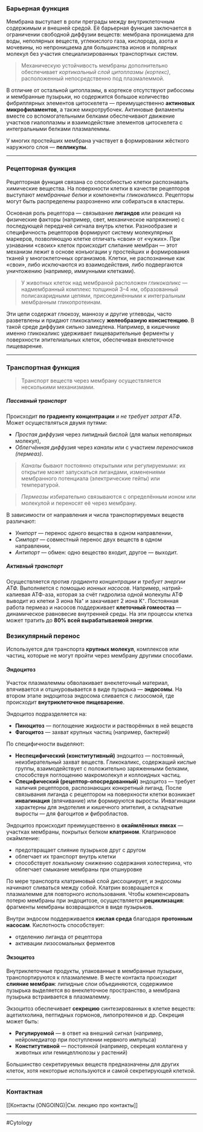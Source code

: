 ### Барьерная функция

Мембрана выступает в роли преграды между внутриклеточным содержимым и внешней средой. Её барьерная функция заключается в ограничении свободной диффузии веществ: мембрана проницаема для воды, неполярных веществ, углекислого газа, кислорода, азота и мочевины, но непроницаема для большинства ионов и полярных молекул без участия специализированных транспортных систем.

> Механическую устойчивость мембраны дополнительно обеспечивает *кортикальный слой цитоплазмы (кортекс)*, расположенный непосредственно под плазмалеммой. 

В отличие от остальной цитоплазмы, в кортексе отсутствуют рибосомы и мембранные пузырьки, но содержится большое количество фибриллярных элементов цитоскелета — преимущественно **актиновых микрофиламентов**, а также микротрубочек. Актиновые филаменты вместе со вспомогательными белками обеспечивают движение участков гиалоплазмы и взаимодействие элементов цитоскелета с интегральными белками плазмалеммы. 

У многих простейших мембрана участвует в формировании жёсткого наружного слоя — **пелликулы**.

---

### Рецепторная функция

Рецепторная функция связана со способностью клетки распознавать химические вещества. На поверхности клетки в качестве рецепторов выступают *мембранные белки* и компоненты *гликокаликса*. Рецепторы могут быть распределены разрозненно или собираться в кластеры.

Основная роль рецептора — связывание **лигандов** или реакция на физические факторы (например, свет, механическое напряжение) с последующей передачей сигнала внутрь клетки. Разнообразие и специфичность рецепторов формируют систему молекулярных маркеров, позволяющую клетке отличать «свои» от «чужих». При узнавании «своих» клеток происходит слипание мембран — этот механизм лежит в основе конъюгации у простейших и формирования тканей у многоклеточных организмов. Клетки, не распознанные как «свои», либо исключаются из взаимодействия, либо подвергаются уничтожению (например, иммунными клетками).

> У животных клеток над мембраной расположен *гликокаликс* — надмембранный комплекс толщиной 3–4 нм, образованный полисахаридными цепями, присоединёнными к интегральным мембранным гликопротеинам. 

Эти цепи содержат глюкозу, маннозу и другие углеводы, часто разветвлены и придают гликокаликсу **желеобразную консистенцию**. В такой среде диффузия сильно замедлена. Например, в кишечнике именно гликокаликс удерживает пищеварительные ферменты у поверхности эпителиальных клеток, обеспечивая внеклеточное пищеварение.

---

### Транспортная функция

> Транспорт веществ через мембрану осуществляется несколькими механизмами.

##### Пассивный транспорт

Происходит **по градиенту концентрации** и *не требует затрат АТФ*. Может осуществляться двумя путями:  
- *Простая диффузия* через липидный бислой (для малых неполярных молекул),  
- *Облегчённая диффузия* через *каналы* или с участием *переносчиков (пермеаз)*. 

> *Каналы* бывают постоянно открытыми или регулируемыми: их открытие может запускаться лигандами, изменениями мембранного потенциала (электрические гейты) или температурой. 

> *Пермеазы* избирательно связываются с определённым ионом или молекулой и переносят её через мембрану.

В зависимости от направления и числа транспортируемых веществ различают:  
- *Унипорт* — перенос одного вещества в одном направлении,  
- *Симпорт* — совместный перенос двух веществ в одном направлении,  
- *Антипорт* — обмен: одно вещество входит, другое — выходит.

##### Активный транспорт  

Осуществляется *против градиента концентрации* и *требует энергии АТФ.* Выполняется с помощью *ионных насосов*. Например, натрий-калиевая АТФ-аза, которая за счёт гидролиза одной молекулы АТФ выводит из клетки 3 иона Na⁺ и закачивает 2 иона K⁺. Постоянная работа пермеаз и насосов поддерживает **клеточный гомеостаз** — динамическое равновесие внутренней среды. На эти процессы клетка может тратить до **80% всей вырабатываемой энергии**.

### Везикулярный перенос  
Используется для транспорта **крупных молекул**, комплексов или частиц, которые не могут пройти через мембрану другими способами.

#### Эндоцитоз  
Участок плазмалеммы обволакивает внеклеточный материал, впячивается и отшнуровывается в виде пузырька — **эндосомы**. На втором этапе эндоцитоза эндосома сливается с лизосомой, где происходит **внутриклеточное пищеварение**.

Эндоцитоз подразделяется на:
- **Пиноцитоз** — поглощение жидкости и растворённых в ней веществ  
- **Фагоцитоз** — захват крупных частиц (например, бактерий)

По специфичности выделяют:
- **Неспецифический (конститутивный)** эндоцитоз — постоянный, неизбирательный захват веществ. Гликокаликс, содержащий кислые группы, взаимодействует с положительно заряженными белками, способствуя поглощению макромолекул и коллоидных частиц.
- **Специфический (рецептор-опосредованный)** эндоцитоз — требует наличия рецепторов, распознающих конкретный лиганд. После связывания лиганда с рецептором на поверхности клетки возникает **инвагинация** (впячивание) или формируются выросты. Инвагинации характерны для эндотелия и кишечного эпителия, а складчатые выросты — для фагоцитов и фибробластов.

Эндоцитоз происходит преимущественно в **окаймлённых ямках** — участках мембраны, покрытых белком **клатрином**. Клатриновое окаймление:
- предотвращает слияние пузырьков друг с другом  
- облегчает их транспорт внутрь клетки  
- способствует локальному снижению содержания холестерина, что облегчает смыкание мембраны при отшнуровке

По мере транспорта клатриновый слой диссоциирует, и эндосомы начинают сливаться между собой. Клатрин возвращается к плазмалемме для повторного использования. Чтобы компенсировать потерю мембраны при эндоцитозе, осуществляется **рециклизация**: фрагменты мембраны возвращаются в виде пузырьков.

Внутри эндосом поддерживается **кислая среда** благодаря **протонным насосам**. Кислотность способствует:
- отделению лиганда от рецептора  
- активации лизосомальных ферментов

#### Экзоцитоз  
Внутриклеточные продукты, упакованные в мембранные пузырьки, транспортируются к плазмалемме. В месте контакта происходит **слияние мембран**: липидные слои объединяются, содержимое пузырька выделяется во внеклеточное пространство, а мембрана пузырька встраивается в плазмалемму.

Экзоцитоз обеспечивает **секрецию** синтезированных в клетке веществ: ацетилхолина, пептидных гормонов, липопротеинов и др. Секреция может быть:
- **Регулируемой** — в ответ на внешний сигнал (например, нейромедиатор при поступлении нервного импульса)  
- **Конститутивной** — постоянной (например, секреция коллагена у животных или гемицеллюлозы у растений)

Большинство секретируемых веществ предназначены для других клеток, хотя некоторые используются и самой секретирующей клеткой.

---

### Контактная 

[[Контакты (ONGOING)|См. лекцию про контакты]]

---
#Cytology 